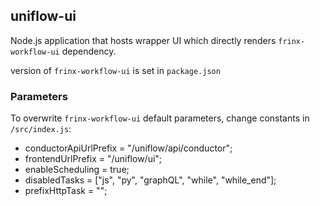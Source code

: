 ## uniflow-ui

Node.js application that hosts wrapper UI which directly renders `frinx-workflow-ui` dependency.

version of `frinx-workflow-ui` is set in `package.json`

### Parameters
To overwrite `frinx-workflow-ui` default parameters, change constants in `/src/index.js`: 

- conductorApiUrlPrefix = "/uniflow/api/conductor";
- frontendUrlPrefix = "/uniflow/ui";
- enableScheduling = true;
- disabledTasks = ["js", "py", "graphQL", "while", "while_end"];
- prefixHttpTask = "";
